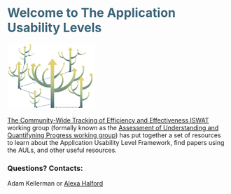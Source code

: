 # <span style="color:#3C6478">Welcome to The Application Usability Levels</span>


<img src="/Graphics/branching_AUL.jpeg" alt="an aspen grove of AULs all branching with new applications. " width="200"/>

<font style="color:'rgb(181,198,137)'">[The Community-Wide Tracking of Efficiency and Effectiveness ISWAT ](https://www.iswat-cospar.org/O1-01)</font> working group (formally known as the [Assessment of Understanding and Quantifyning Progress working group](https://ccmc.gsfc.nasa.gov/assessment/topics/trackprogress.php)) has put together a set of resources to learn about the Application Usability Level Framework, find papers using the AULs, and other useful resources. 

### Questions? Contacts: 
Adam Kellerman or 
[Alexa Halford](mailto:Alexa.J.Halford@nasa.gov?subject=[GitHub]%20AUL%20Questions/comments])
